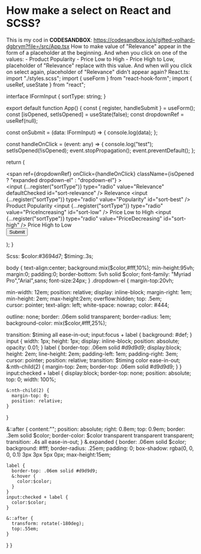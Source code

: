 
# How make a select on React and SCSS?

This is my cod in **CODESANDBOX**: https://codesandbox.io/s/gifted-volhard-dgbrym?file=/src/App.tsx
How to make value of "Relevance" appear in the form of a placeholder at the beginning. And when you click on one of the values: - Product Popularity  - Price Low to High  - Price High to Low,  placeholder of "Relevance" replace with this value. And when will you click on select again, placeholder of "Relevance" didn't appear again?
React.ts:
import "./styles.scss";
import { useForm } from "react-hook-form";
import { useRef, useState } from "react";

interface IFormInput {
  sortType: string;
}

export default function App() {
  const { register, handleSubmit } = useForm<IFormInput>();
  const [isOpened, setIsOpened] = useState(false);
  const dropdownRef = useRef(null);

  const onSubmit = (data: IFormInput) => {
    console.log(data);
  };

  const handleOnClick = (event: any) => {
    console.log("test");
    setIsOpened(!isOpened);
    event.stopPropagation();
    event.preventDefault();
  };

  return (
    <div>
      <span
        ref={dropdownRef}
        onClick={handleOnClick}
        className={isOpened ? "expanded dropdown-el" : "dropdown-el"}
      >
        <form onSubmit={handleSubmit(onSubmit)}>
          <input
            {...register("sortType")}
            type="radio"
            value="Relevance"
            defaultChecked
            id="sort-relevance"
          />
          <label htmlFor="sort-relevance">Relevance</label>
          <input
            {...register("sortType")}
            type="radio"
            value="Popularity"
            id="sort-best"
          />
          <label htmlFor="sort-best">Product Popularity</label>
          <input
            {...register("sortType")}
            type="radio"
            value="PriceIncreasing"
            id="sort-low"
          />
          <label htmlFor="sort-low">Price Low to High</label>
          <input
            {...register("sortType")}
            type="radio"
            value="PriceDecreasing"
            id="sort-high"
          />
          <label htmlFor="sort-high">Price High to Low</label>
          <br />
          <input type="submit" />
        </form>
      </span>
    </div>
  );
}

Scss:
$color:#3694d7;
$timing:.3s;

body {
  text-align:center;
  background:mix($color,#fff,10%);
  min-height:95vh;
  margin:0;
  padding:0;
  border-bottom: 5vh solid $color;
  font-family: "Myriad Pro","Arial",sans;
  font-size:24px;
}
.dropdown-el {
  margin-top:20vh;
    
  min-width: 12em;
  position: relative;
  display: inline-block;
  margin-right: 1em;
  min-height: 2em;
  max-height:2em;
  overflow:hidden;
  top: .5em;  
  cursor: pointer;
  text-align: left;
  white-space: nowrap;
  color: #444;
  
  outline: none;
  border: .06em solid transparent;
  border-radius: 1em;
  background-color: mix($color,#fff,25%);
  
  transition: $timing all ease-in-out;
  input:focus + label {
    background: #def;
  }
  input {
    width: 1px;
    height: 1px;
    display: inline-block;
    position: absolute;
    opacity: 0.01;
  }
  label {
    border-top: .06em solid #d9d9d9;
    display:block;
    height: 2em;
    line-height: 2em;
    padding-left: 1em;
    padding-right: 3em;
    cursor: pointer;
    position: relative;
    transition: $timing color ease-in-out;  
    &:nth-child(2) {
      margin-top: 2em;
      border-top: .06em solid #d9d9d9;
    }
  }
  input:checked + label {
    display:block;
    border-top: none;
    position: absolute;
    top: 0;
    width: 100%;

    &:nth-child(2) {
      margin-top: 0;
      position: relative;
    }
  }
  
  &::after {
    content:"";
    position: absolute;
    right: 0.8em;
    top: 0.9em;
    border: .3em solid $color;
    border-color: $color transparent transparent transparent;
    transition: .4s all ease-in-out;
  }
  &.expanded {
    border: .06em solid $color;
    background: #fff;
    border-radius: .25em;
    padding: 0;
    box-shadow: rgba(0, 0, 0, 0.1) 3px 3px 5px 0px;
    max-height:15em;
    
    label {
      border-top: .06em solid #d9d9d9;
      &:hover {
        color:$color;
      }
    }
    input:checked + label {
      color:$color;
    }
    
    &::after {
      transform: rotate(-180deg);
      top:.55em;
    }
  }
}


        